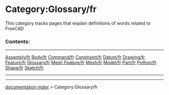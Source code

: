 # Category:Glossary/fr
This category tracks pages that explain definitions of words related to FreeCAD

### Contents:

  ------------------------------------------- --------------------------------------- -----------------------------------------------
  [Assembly/fr](Assembly/fr.md)       [Body/fr](Body/fr.md)           [Command/fr](Command/fr.md)
  [Constraint/fr](Constraint/fr.md)   [Datum/fr](Datum/fr.md)         [Drawing/fr](Drawing/fr.md)
  [Feature/fr](Feature/fr.md)         [Glossary/fr](Glossary/fr.md)   [Mesh Feature/fr](Mesh_Feature/fr.md)
  [Mesh/fr](Mesh/fr.md)               [Model/fr](Model/fr.md)         [Part/fr](Part/fr.md)
  [Python/fr](Python/fr.md)           [Shape/fr](Shape/fr.md)         [Sketch/fr](Sketch/fr.md)
                                                                                      
  ------------------------------------------- --------------------------------------- -----------------------------------------------

---
[documentation index](../README.md) > Category:Glossary/fr
